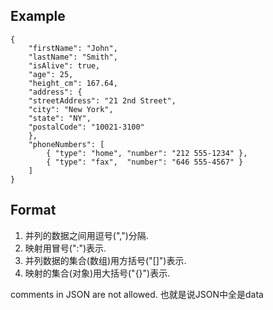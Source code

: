 ## Example

    {
	    "firstName": "John",
	    "lastName": "Smith",
	    "isAlive": true,
	    "age": 25,
	    "height_cm": 167.64,
	    "address": {
	    "streetAddress": "21 2nd Street",
	    "city": "New York",
	    "state": "NY",
	    "postalCode": "10021-3100"
    	},
	    "phoneNumbers": [
		    { "type": "home", "number": "212 555-1234" },
		    { "type": "fax",  "number": "646 555-4567" }
	    ]
    }

## Format

1. 并列的数据之间用逗号(",")分隔. 
2. 映射用冒号(":")表示. 
3. 并列数据的集合(数组)用方括号("[]")表示. 
4. 映射的集合(对象)用大括号("{}")表示.

comments in JSON are not allowed.
也就是说JSON中全是data
